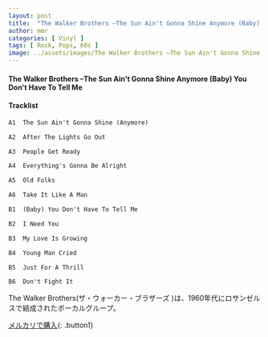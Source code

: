 ```yaml
---
layout: post
title:  "The Walker Brothers –The Sun Ain't Gonna Shine Anymore (Baby) You Don't Have To Tell Me"
author: mmr
categories: [ Vinyl ]
tags: [ Rock, Pops, 60s ]
image: ../assets/images/The Walker Brothers –The Sun Ain't Gonna Shine Anymore (Baby) You Don't Have To Tell Me.jpg
---
```


#### The Walker Brothers –The Sun Ain't Gonna Shine Anymore (Baby) You Don't Have To Tell Me

#### Tracklist
```md
A1  The Sun Ain't Gonna Shine (Anymore)

A2  After The Lights Go Out

A3  People Get Ready

A4  Everything's Gonna Be Alright

A5  Old Folks

A6  Take It Like A Man

B1  (Baby) You Don't Have To Tell Me

B2  I Need You

B3  My Love Is Growing

B4  Young Man Cried

B5  Just For A Thrill

B6  Don't Fight It
```

The Walker Brothers(ザ・ウォーカー・ブラザーズ )は、1960年代にロサンゼルスで結成されたボーカルグループ。

[メルカリで購入](https://jp.mercari.com/item/m34490368131){: .button1}

